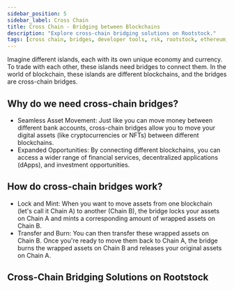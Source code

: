 ```yaml
---
sidebar_position: 5
sidebar_label: Cross Chain
title: Cross Chain - Bridging between Blockchains
description: "Explore cross-chain bridging solutions on Rootstock." 
tags: [cross chain, bridges, developer tools, rsk, rootstock, ethereum, dApps, smart contracts]
---
```


Imagine different islands, each with its own unique economy and currency. To trade with each other, these islands need bridges to connect them. In the world of blockchain, these islands are different blockchains, and the bridges are cross-chain bridges.

## Why do we need cross-chain bridges?

* Seamless Asset Movement: Just like you can move money between different bank accounts, cross-chain bridges allow you to move your digital assets (like cryptocurrencies or NFTs) between different blockchains.
* Expanded Opportunities: By connecting different blockchains, you can access a wider range of financial services, decentralized applications (dApps), and investment opportunities.

## How do cross-chain bridges work?

* Lock and Mint: When you want to move assets from one blockchain (let's call it Chain A) to another (Chain B), the bridge locks your assets on Chain A and mints a corresponding amount of wrapped assets on Chain B.
* Transfer and Burn: You can then transfer these wrapped assets on Chain B. Once you're ready to move them back to Chain A, the bridge burns the wrapped assets on Chain B and releases your original assets on Chain A.

## Cross-Chain Bridging Solutions on Rootstock

<CardsGrid>
  <CardsGridItem
    title="Token Bridge"
    subtitle="cross-chain"
    color="green"
    description="Token Bridge dApp allow for easy movement your ERC-20 tokens (tokens on the Ethereum network) between Ethereum and Rootstock using the user-friendly Tokenbridge dApp."
    linkHref="/resources/guides/tokenbridge/"
    linkTitle="Start Bridging"
  />
   <CardsGridItem
    title="PowPeg App"
    subtitle="cross-chain"
    color="green"
    description="Convert BTC to RBTC and vice versa. It is secured by the PowPeg protocol, which is a unique protocol that secures the locked bitcoins with the same Bitcoin hashrate that establishes consensus."
    linkHref="/resources/guides/tokenbridge/"
    linkTitle="Start Bridging"
  />
  <CardsGridItem
    title="Router Protocol"
    subtitle="cross-chain"
    color="green"
    description="Router Protocol enables communication and interaction between different networks (Layer 1) regardless of their underlying technology."
    linkHref="https://powpeg.rootstock.io/"
    linkTitle="Start Bridging"
  />
  <CardsGridItem
    title="Wormhole"
    subtitle="cross-chain"
    color="green"
    description="Wormhole provides developers with all the resources and tools they need to create dApps that leverage the power of multiple blockchains, including Rootstock."
    linkHref="https://wormhole.com/docs/build/start-building/supported-networks/evm/#rootstock"
    linkTitle="Start Bridging"
  />
</CardsGrid>